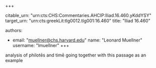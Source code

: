 +++


citable_urn: "urn:cts:CHS:Commentaries.AHCIP:Iliad.16.460.yKddYSY"
target_urn: "urn:cts:greekLit:tlg0012.tlg001:16.460"
title: "Iliad 16.460"

authors:
- email: "muellner@chs.harvard.edu"
  name: "Leonard Muellner"
  username: "lmuellner"
+++

<p>analysis of philotēs and timē going together with this passage as an example</p>